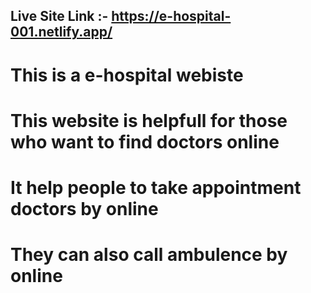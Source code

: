 ## Live Site Link :- https://e-hospital-001.netlify.app/

# This is a e-hospital webiste
# This website is helpfull for those who want to find doctors online
# It help people to take appointment doctors by online
# They can also call ambulence by online
